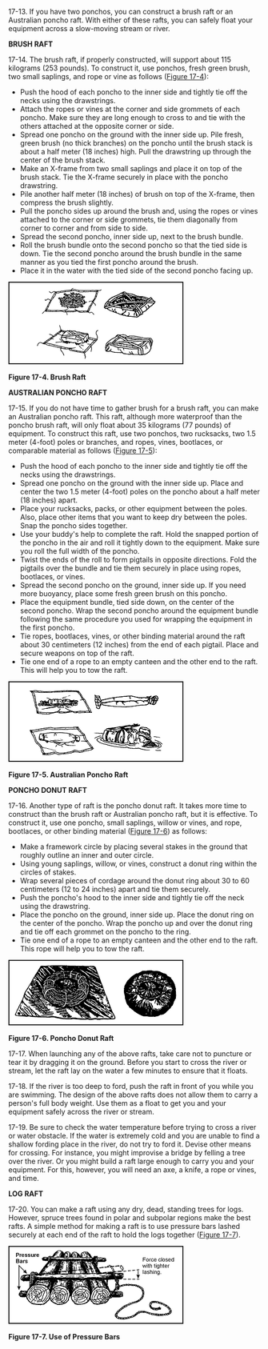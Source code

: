 
17-13\. If you have two ponchos, you can construct a brush raft or an Australian poncho raft. With either of these rafts, you can safely float your equipment across a slow-moving stream or river.

**BRUSH RAFT**

17-14\. The brush raft, if properly constructed, will support about 115 kilograms (253 pounds). To construct it, use ponchos, fresh green brush, two small saplings, and rope or vine as follows ([Figure 17-4](#fig17-4)):
*  Push the hood of each poncho to the inner side and tightly tie off the necks using the drawstrings.
*  Attach the ropes or vines at the corner and side grommets of each poncho. Make sure they are long enough to cross to and tie with the others attached at the opposite corner or side.
*  Spread one poncho on the ground with the inner side up. Pile fresh, green brush (no thick branches) on the poncho until the brush stack is about a half meter (18 inches) high. Pull the drawstring up through the center of the brush stack.
*  Make an X-frame from two small saplings and place it on top of the brush stack. Tie the X-frame securely in place with the poncho drawstring.
*  Pile another half meter (18 inches) of brush on top of the X-frame, then compress the brush slightly.
*  Pull the poncho sides up around the brush and, using the ropes or vines attached to the corner or side grommets, tie them diagonally from corner to corner and from side to side.
*  Spread the second poncho, inner side up, next to the brush bundle.
*  Roll the brush bundle onto the second poncho so that the tied side is down. Tie the second poncho around the brush bundle in the same manner as you tied the first poncho around the brush.
*  Place it in the water with the tied side of the second poncho facing up.

<a name="fig17-4"></a>![Figure 17-4\. Brush Raft](fig17-04.png)

**Figure 17-4\. Brush Raft**

**AUSTRALIAN PONCHO RAFT**

17-15\. If you do not have time to gather brush for a brush raft, you can make an Australian poncho raft. This raft, although more waterproof than the poncho brush raft, will only float about 35 kilograms (77 pounds) of equipment. To construct this raft, use two ponchos, two rucksacks, two 1.5 meter (4-foot) poles or branches, and ropes, vines, bootlaces, or comparable material as follows ([Figure 17-5](#fig17-5)):
*  Push the hood of each poncho to the inner side and tightly tie off the necks using the drawstrings.
*  Spread one poncho on the ground with the inner side up. Place and center the two 1.5 meter (4-foot) poles on the poncho about a half meter (18 inches) apart.
*  Place your rucksacks, packs, or other equipment between the poles. Also, place other items that you want to keep dry between the poles. Snap the poncho sides together.
*  Use your buddy's help to complete the raft. Hold the snapped portion of the poncho in the air and roll it tightly down to the equipment. Make sure you roll the full width of the poncho.
*  Twist the ends of the roll to form pigtails in opposite directions. Fold the pigtails over the bundle and tie them securely in place using ropes, bootlaces, or vines.
*  Spread the second poncho on the ground, inner side up. If you need more buoyancy, place some fresh green brush on this poncho.
*  Place the equipment bundle, tied side down, on the center of the second poncho. Wrap the second poncho around the equipment bundle following the same procedure you used for wrapping the equipment in the first poncho.
*  Tie ropes, bootlaces, vines, or other binding material around the raft about 30 centimeters (12 inches) from the end of each pigtail. Place and secure weapons on top of the raft.
*  Tie one end of a rope to an empty canteen and the other end to the raft. This will help you to tow the raft.

<a name="fig17-5"></a>![Figure 17-5\. Australian Poncho Raft](fig17-05.png)

**Figure 17-5\. Australian Poncho Raft**

**PONCHO DONUT RAFT**

17-16\. Another type of raft is the poncho donut raft. It takes more time to construct than the brush raft or Australian poncho raft, but it is effective. To construct it, use one poncho, small saplings, willow or vines, and rope, bootlaces, or other binding material ([Figure 17-6](#fig17-6)) as follows:
*  Make a framework circle by placing several stakes in the ground that roughly outline an inner and outer circle.
*  Using young saplings, willow, or vines, construct a donut ring within the circles of stakes.
*  Wrap several pieces of cordage around the donut ring about 30 to 60 centimeters (12 to 24 inches) apart and tie them securely.
*  Push the poncho's hood to the inner side and tightly tie off the neck using the drawstring.
*  Place the poncho on the ground, inner side up. Place the donut ring on the center of the poncho. Wrap the poncho up and over the donut ring and tie off each grommet on the poncho to the ring.
*  Tie one end of a rope to an empty canteen and the other end to the raft. This rope will help you to tow the raft.

<a name="fig17-6"></a>![Figure 17-6\. Poncho Donut Raft](fig17-06.png)

**Figure 17-6\. Poncho Donut Raft**

17-17\. When launching any of the above rafts, take care not to puncture or tear it by dragging it on the ground. Before you start to cross the river or stream, let the raft lay on the water a few minutes to ensure that it floats.

17-18\. If the river is too deep to ford, push the raft in front of you while you are swimming. The design of the above rafts does not allow them to carry a person's full body weight. Use them as a float to get you and your equipment safely across the river or stream.

17-19\. Be sure to check the water temperature before trying to cross a river or water obstacle. If the water is extremely cold and you are unable to find a shallow fording place in the river, do not try to ford it. Devise other means for crossing. For instance, you might improvise a bridge by felling a tree over the river. Or you might build a raft large enough to carry you and your equipment. For this, however, you will need an axe, a knife, a rope or vines, and time.

**LOG RAFT**

17-20\. You can make a raft using any dry, dead, standing trees for logs. However, spruce trees found in polar and subpolar regions make the best rafts. A simple method for making a raft is to use pressure bars lashed securely at each end of the raft to hold the logs together ([Figure 17-7](#fig17-7)).

<a name="fig17-7"></a>![Figure 17-7\. Use of Pressure Bars](fig17-07.png)

**Figure 17-7\. Use of Pressure Bars**
